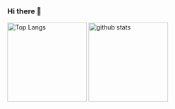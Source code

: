 ### Hi there 👋

<!--
**s-amano/s-amano** is a ✨ _special_ ✨ repository because its `README.md` (this file) appears on your GitHub profile.

Here are some ideas to get you started:

- 🔭 I’m currently working on ...
- 🌱 I’m currently learning ...
- 👯 I’m looking to collaborate on ...
- 🤔 I’m looking for help with ...
- 💬 Ask me about ...
- 📫 How to reach me: ...
- 😄 Pronouns: ...
- ⚡ Fun fact: ...
-->


<p align="left"> 
  <img alt="Top Langs" height="180px" src="https://github-readme-stats.vercel.app/api/top-langs/?username=s-amano&theme=react&show_icons=true&layout=compact" />
  <img alt="github stats" height="180px" src="https://github-readme-stats.vercel.app/api?username=s-amano&theme=react&show_icons=true" />
</p>
